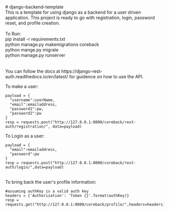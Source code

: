 <html>
# django-backend-template
<br>
This is a template for using django as a backend for a user driven application.  This project is ready to go with registration, login, password reset, and profile creation.  
<br><br>
To Run:
<br>
pip install -r requirements.txt<br>
python manage.py makemigrations coreback<br>
python mange.py migrate<br>
python manage.py runserver<br>
<br><br>
You can follow the docs at https://django-rest-auth.readthedocs.io/en/latest/ for guidence on how to use the API.
  
To make a user:<br>
```
payload = {
  "username":userName,
  "email":emailaddress,
  "password1":pw,
  "password2":pw
}
resp = requests.post("http://127.0.0.1:8000/coreback/rest-auth/registration/", data=payload)
```
To Login as a user:<br>
```
payload = {
  "email":emailaddress,
  "password":pw
}
resp = requests.post("http://127.0.0.1:8000/coreback/rest-auth/login/",data=payload)
```
<br>
To bring back the user's profile information:<br>

```
#assuming authKey is a valid auth key
headers = {'Authorization': 'Token {}'.format(authKey)}
resp = requests.get("http://127.0.0.1:8000/coreback/profile/",headers=headers)
```

</html>
